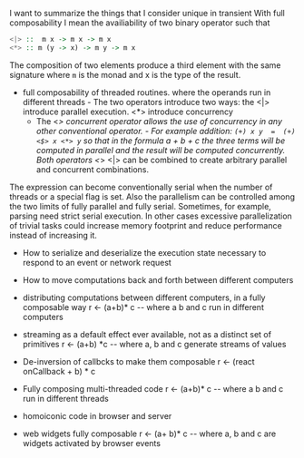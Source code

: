 I want to summarize the things that I consider unique in transient
With full composability I mean the availiability of two binary operator such that  

```haskell
<|> ::  m x -> m x -> m x   
<*> :: m (y -> x) -> m y -> m x
 ```

The composition of two elements produce a third element with the same signature where `m` is the monad and x is the type of the result.
- full composability of threaded routines. where the operands run in different threads
      - The two operators introduce two ways: the <|> introduce  parallel execution. <*> introduce concurrency
     -  The <*> concurrent operator allows the use of concurrency in any other conventional operator.
             - For example addition:   `(+) x y  =  (+) <$> x <*> y`  so that  in the formula  a + b + c the three terms will be computed in parallel and the result will be computed concurrently.
Both operators <*> <|> can be combined to create arbitrary parallel and concurrent combinations.

The expression can become conventionally serial when the number of threads or a special flag is set. Also the parallelism can be controlled among the two limits of fully parallel and fully serial. Sometimes, for example, parsing need strict serial execution. In other cases excessive parallelization of trivial tasks could increase memory footprint and reduce performance instead of increasing it.


- How to serialize and deserialize the execution state necessary to respond to an event or network request
- How to move computations back and forth between different computers
- distributing computations between different computers, in a fully composable way
         r <- (a+b)* c       -- where a b and c run in different computers

- streaming as a default effect ever available, not as a distinct set of primitives
         r <- (a+b) *c      -- where a, b and c generate streams of values

- De-inversion of callbcks to make them composable
         r <-  (react onCallback + b) * c

- Fully composing multi-threaded code
         r <- (a+b)* c       -- where a b and c run in different threads

- homoiconic code in browser and server

- web widgets fully composable
       r <- (a+ b)* c                 -- where a, b and c are widgets activated by browser events

      